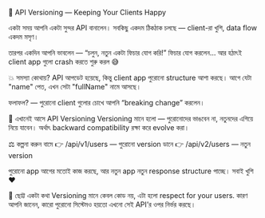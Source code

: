 🚀 API Versioning — Keeping Your Clients Happy

একটা সময় আপনি একটা সুন্দর API বানালেন।
সবকিছু একদম ঠিকঠাক চলছে — client-রা খুশি, data flow একদম মসৃণ।

তারপর একদিন আপনি ভাবলেন —
“চলুন, নতুন একটা ফিচার যোগ করি!”
ফিচার যোগ করলেন…
আর হঠাৎই client app গুলো crash করতে শুরু করল 😅

💥 সমস্যা কোথায়?
API আপডেট হয়েছে, কিন্তু client app পুরোনো structure আশা করছে।
আগে যেটা "name" পেত, এখন সেটা "fullName" নামে আসছে।

ফলাফল? — পুরোনো client গুলোর চোখে আপনি “breaking change” করলেন।

🧠 এখানেই আসে API Versioning
Versioning মানে হলো —
পুরোনোদের ভাঙবেন না, নতুনদের এগিয়ে নিয়ে যাবেন।
অর্থাৎ backward compatibility রক্ষা করে evolve করা।

⚖️ কল্পনা করুন
বামে 👉 /api/v1/users — পুরোনো version
ডানে 👉 /api/v2/users — নতুন version

পুরোনো app আগের মতোই কাজ করছে,
আর নতুন app নতুন response structure পাচ্ছে।
সবাই খুশি ❤️

💬 ছোট্ট একটা কথা
Versioning মানে কেবল কোড নয়,
এটা হলো respect for your users.
কারণ আপনি জানেন, কারো পুরোনো সিস্টেমও হয়তো এখনো সেই API’র ওপর নির্ভর করছে।
